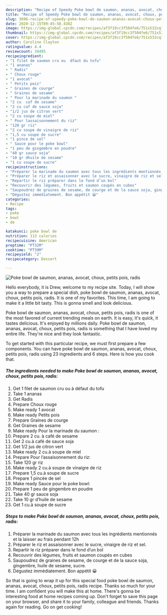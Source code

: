 ```yaml
---
description: "Recipe of Speedy Poke bowl de saumon, ananas, avocat, choux, petits pois, radis"
title: "Recipe of Speedy Poke bowl de saumon, ananas, avocat, choux, petits pois, radis"
slug: 3696-recipe-of-speedy-poke-bowl-de-saumon-ananas-avocat-choux-petits-pois-radis
date: 2020-12-15T09:45:58.438Z
image: https://img-global.cpcdn.com/recipes/af3f19cc3f504fe6/751x532cq70/poke-bowl-de-saumon-ananas-avocat-choux-petits-pois-radis-photo-principale-de-la-recette.jpg
thumbnail: https://img-global.cpcdn.com/recipes/af3f19cc3f504fe6/751x532cq70/poke-bowl-de-saumon-ananas-avocat-choux-petits-pois-radis-photo-principale-de-la-recette.jpg
cover: https://img-global.cpcdn.com/recipes/af3f19cc3f504fe6/751x532cq70/poke-bowl-de-saumon-ananas-avocat-choux-petits-pois-radis-photo-principale-de-la-recette.jpg
author: Caroline Clayton
ratingvalue: 4.4
reviewcount: 34495
recipeingredient:
- "1 filet de saumon cru ou  dfaut du tofu"
- "1 ananas"
- " Radis"
- " Choux rouge"
- "1 avocat"
- " Petits pois"
- " Graines de courge"
- " Graines de sesame"
- " Pour la marinade du saumon "
- "2 cu  caf de sesame"
- "2 cu caf de sauce soja"
- "1/2 jus de citron vert"
- "2 cu soupe de miel"
- " Pour lassaisonnement du riz"
- "120 gr riz"
- "2 cu soupe de vinaigre de riz"
- "1,5 cu soupe de sucre"
- "1 pince de sel"
- " Sauce pour le poke bowl"
- "1 peu de gingembre en poudre"
- "40 gr sauce soja"
- "10 gr dhuile de sesame"
- "1 cu soupe de sucre"
recipeinstructions:
- "Préparer la marinade du saumon avec tous les ingrédients mentionnés et la laisser au frais pendant 12h"
- "Préparer le riz et assaisonner avec le sucre, vinaigre de riz et sel."
- "Repartir le riz préparer dans le fond d’un bol"
- "Recouvrir des légumes, fruits et saumon coupés en cubes"
- "Saupoudrez de graines de sesame, de courge et de la sauce soja, gingembre, huile de sesame, sucre."
- "Dégustez immédiatement. Bon appétit 😀"
categories:
- Recipe
tags:
- poke
- bowl
- de

katakunci: poke bowl de 
nutrition: 113 calories
recipecuisine: American
preptime: "PT32M"
cooktime: "PT39M"
recipeyield: "2"
recipecategory: Dessert

---
```



![Poke bowl de saumon, ananas, avocat, choux, petits pois, radis](https://img-global.cpcdn.com/recipes/af3f19cc3f504fe6/751x532cq70/poke-bowl-de-saumon-ananas-avocat-choux-petits-pois-radis-photo-principale-de-la-recette.jpg)

Hello everybody, it is Drew, welcome to my recipe site. Today, I will show you a way to prepare a special dish, poke bowl de saumon, ananas, avocat, choux, petits pois, radis. It is one of my favorites. This time, I am going to make it a little bit tasty. This is gonna smell and look delicious.



Poke bowl de saumon, ananas, avocat, choux, petits pois, radis is one of the most favored of current trending meals on earth. It is easy, it's quick, it tastes delicious. It's enjoyed by millions daily. Poke bowl de saumon, ananas, avocat, choux, petits pois, radis is something that I have loved my entire life. They're nice and they look fantastic.


To get started with this particular recipe, we must first prepare a few components. You can have poke bowl de saumon, ananas, avocat, choux, petits pois, radis using 23 ingredients and 6 steps. Here is how you cook that.

<!--inarticleads1-->

##### The ingredients needed to make Poke bowl de saumon, ananas, avocat, choux, petits pois, radis:

1. Get 1 filet de saumon cru ou à défaut du tofu
1. Take 1 ananas
1. Get  Radis
1. Prepare  Choux rouge
1. Make ready 1 avocat
1. Make ready  Petits pois
1. Prepare  Graines de courge
1. Get  Graines de sesame
1. Make ready  Pour la marinade du saumon :
1. Prepare 2 cu. à café de sesame
1. Get 2 cu.à café de sauce soja
1. Get 1/2 jus de citron vert
1. Make ready 2 cu.à soupe de miel
1. Prepare  Pour l’assaisonnement du riz:
1. Take 120 gr riz
1. Make ready 2 cu.à soupe de vinaigre de riz
1. Prepare 1,5 cu.à soupe de sucre
1. Prepare 1 pincée de sel
1. Make ready  Sauce pour le poke bowl:
1. Prepare 1 peu de gingembre en poudre
1. Take 40 gr sauce soja
1. Take 10 gr d’huile de sesame
1. Get 1 cu.à soupe de sucre




<!--inarticleads2-->

##### Steps to make Poke bowl de saumon, ananas, avocat, choux, petits pois, radis:

1. Préparer la marinade du saumon avec tous les ingrédients mentionnés et la laisser au frais pendant 12h
1. Préparer le riz et assaisonner avec le sucre, vinaigre de riz et sel.
1. Repartir le riz préparer dans le fond d’un bol
1. Recouvrir des légumes, fruits et saumon coupés en cubes
1. Saupoudrez de graines de sesame, de courge et de la sauce soja, gingembre, huile de sesame, sucre.
1. Dégustez immédiatement. Bon appétit 😀




So that is going to wrap it up for this special food poke bowl de saumon, ananas, avocat, choux, petits pois, radis recipe. Thanks so much for your time. I am confident you will make this at home. There's gonna be interesting food at home recipes coming up. Don't forget to save this page on your browser, and share it to your family, colleague and friends. Thanks again for reading. Go on get cooking!
